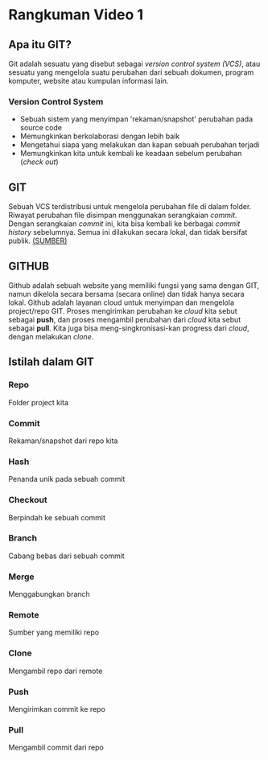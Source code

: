 # **Rangkuman Video 1**
## **Apa itu GIT?**
Git adalah sesuatu yang disebut sebagai *version control system (VCS)*, atau sesuatu yang mengelola suatu perubahan dari sebuah dokumen, program komputer, website atau kumpulan informasi lain.
### **Version Control System**
- Sebuah sistem yang menyimpan 'rekaman/snapshot' perubahan pada source code
- Memungkinkan berkolaborasi dengan lebih baik
- Mengetahui siapa yang melakukan dan kapan sebuah perubahan terjadi
- Memungkinkan kita untuk kembali ke keadaan sebelum perubahan (*check out*)
## **GIT**
Sebuah VCS terdistribusi untuk mengelola perubahan file di dalam folder. Riwayat perubahan file disimpan menggunakan serangkaian *commit*. Dengan serangkaian *commit* ini, kita bisa kembali ke berbagai *commit history* sebelumnya. Semua ini dilakukan secara lokal, dan tidak bersifat publik. [(SUMBER)](https://en.wikipedia.org/wiki/git)
## **GITHUB**
Github adalah sebuah website yang memiliki fungsi yang sama dengan GIT, namun dikelola secara bersama (secara online) dan tidak hanya secara lokal. Github adalah layanan cloud untuk menyimpan dan mengelola project/repo GIT. Proses mengirimkan perubahan ke *cloud* kita sebut sebagai **push**, dan proses mengambil perubahan dari *cloud* kita sebut sebagai **pull**. Kita juga bisa meng-singkronisasi-kan progress dari *cloud*, dengan melakukan *clone*.

## **Istilah dalam GIT**
### **Repo**
Folder project kita
### **Commit**
Rekaman/snapshot dari repo kita
### **Hash**
Penanda unik pada sebuah commit
### **Checkout**
Berpindah ke sebuah commit
### **Branch**
Cabang bebas dari sebuah commit
### **Merge**
Menggabungkan branch
### **Remote**
Sumber yang memiliki repo
### **Clone**
Mengambil repo dari remote
### **Push**
Mengirimkan commit ke repo
### **Pull**
Mengambil commit dari repo
